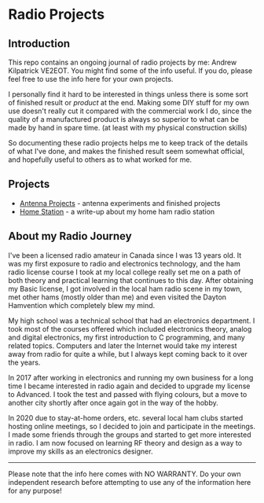 # Radio Projects

## Introduction

This repo contains an ongoing journal of radio projects by me: Andrew Kilpatrick
VE2EOT. You might find some of the info useful. If you do, please feel free
to use the info here for your own projects.

I personally find it hard to be interested in things unless there is some sort
of finished result or *product* at the end. Making some DIY stuff for my own
use doesn't really cut it compared with the commercial work I do, since the
quality of a manufactured product is always so superior to what can be made
by hand in spare time. (at least with my physical construction skills)

So documenting these radio projects helps me to keep track of the details of
what I've done, and makes the finished result seem somewhat official, and
hopefully useful to others as to what worked for me.

## Projects

- [Antenna Projects](Antennas/) - antenna experiments and finished projects
- [Home Station](HomeStation/) - a write-up about my home ham radio station

## About my Radio Journey

I've been a licensed radio amateur in Canada since I was 13 years old. It was
my first exposure to radio and electronics technology, and the ham radio
license course I took at my local college really set me on a path of both
theory and practical learning that continues to this day. After obtaining my
Basic license, I got involved in the local ham radio scene in my town, met
other hams (mostly older than me) and even visited the Dayton Hamvention which
completely blew my mind.

My high school was a technical school that had an electronics department.
I took most of the courses offered which included electronics theory, analog and
digital electronics, my first introduction to C programming, and many related topics.
Computers and later the Internet would take my interest away from radio for quite
a while, but I always kept coming back to it over the years.

In 2017 after working in electronics and running my own business for a long time
I became interested in radio again and decided to upgrade my license to
Advanced. I took the test and passed with flying colours, but a move to another
city shortly after once again got in the way of the hobby.

In 2020 due to stay-at-home orders, etc. several local ham clubs started hosting
online meetings, so I decided to join and participate in the meetings. I made
some friends through the groups and started to get more interested in radio. I
am now focused on learning RF theory and design as a way to improve my skills
as an electronics designer.

----
Please note that the info here comes with NO WARRANTY. Do your own independent
research before attempting to use any of the information here for any purpose!
